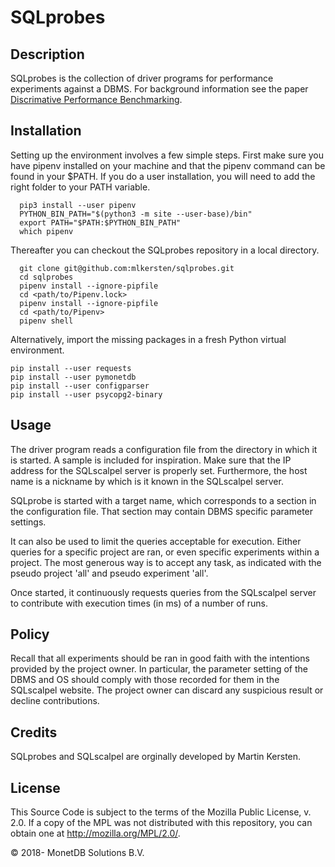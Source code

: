 # SQLprobes

## Description
SQLprobes is the collection of driver programs for performance experiments against a DBMS.
For background information see the paper [Discrimative Performance Benchmarking](https://www.cwi.nl/~mk/scalpel.pdf).

## Installation
Setting up the environment involves a few simple steps.
First make sure you have pipenv installed on your machine and that the pipenv command can be found in your $PATH.
If you do a user installation, you will need to add the right folder to your PATH variable.

```
  pip3 install --user pipenv
  PYTHON_BIN_PATH="$(python3 -m site --user-base)/bin"
  export PATH="$PATH:$PYTHON_BIN_PATH"
  which pipenv
```
Thereafter you can checkout the SQLprobes repository in a local directory.
```
  git clone git@github.com:mlkersten/sqlprobes.git
  cd sqlprobes
  pipenv install --ignore-pipfile
  cd <path/to/Pipenv.lock>
  pipenv install --ignore-pipfile
  cd <path/to/Pipenv>
  pipenv shell
```

Alternatively, import the missing packages in a fresh Python virtual environment.
```
pip install --user requests
pip install --user pymonetdb
pip install --user configparser
pip install --user psycopg2-binary
```

## Usage
The driver program reads a configuration file from the directory in which
it is started. A sample is included for inspiration. Make sure that the
IP address for the SQLscalpel server is properly set.
Furthermore, the host name is a nickname by which is it known in the
SQLscalpel server.

SQLprobe is started with a target name, which corresponds to a section
in the configuration file. That section may contain DBMS specific
parameter settings.

It can also be used to limit
the queries acceptable for execution. Either queries for a specific
project are ran, or even specific experiments within a project.
The most generous way is to accept any task, as indicated with
the pseudo project 'all' and pseudo experiment 'all'.

Once started, it continuously requests queries from the SQLscalpel
server to contribute with execution times (in ms) of a number of runs.

## Policy
Recall that all experiments should be ran in good faith with
the intentions provided by the project owner. In particular,
the parameter setting of the DBMS and OS should comply with
those recorded for them in the SQLscalpel website. The project
owner can discard any suspicious result or decline contributions.


## Credits
SQLprobes and SQLscalpel are orginally developed by Martin Kersten.

## License

This Source Code is subject to the terms of the Mozilla Public
License, v. 2.0.  If a copy of the MPL was not distributed with this
repository, you can obtain one at http://mozilla.org/MPL/2.0/.

&copy; 2018- MonetDB Solutions B.V.
